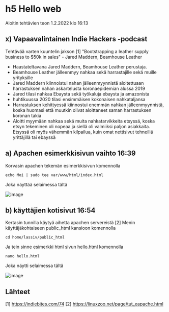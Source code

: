 # h5 Hello web 
Aloitin tehtävien teon 1.2.2022 klo 16:13

## x) Vapaavalintainen Indie Hackers -podcast

Tehtävää varten kuuntelin jakson [1] "Bootstrapping a leather supply business to $50k in sales" - Jared Maddern, Beamhouse Leather 

 - Haastateltavana Jared Maddern, Beamhouse Leather perustaja.
 - Beamhouse Leather jälleenmyy nahkaa sekä harrastajille sekä muille yrityksille
 - Jared Maddern kiinnoistui nahan jälleenmyynnistä aloitettuaan harrastuksen nahan askartelusta koronaepidemian alussa 2019
 - Jared tilasi nahkaa Ebaysta sekä työkaluja ebaysta ja amazonista
 - huhtikuussa 2020 tilasi ensimmäisen kokonaisen nahkataljansa
 - Harrastuksen kehittyessä kiinnostui enemmän nahkan jälleenmyynnistä, koska huomasi että muutkin olivat aloittaneet saman harrastuksen koronan takia
 - Aloitti myymään nahkaa sekä muita nahkatarvikkeita etsyssä, koska etsyn tekeminen oli nopeaa ja siellä oli valmiiksi paljon asiakkaita. Etsyssä oli myös vähemmän kilpailua, kuin omat nettisivut tehneillä yrittäjillä tai ebayssä
 
## a) Apachen esimerkkisivun vaihto 16:39

Korvasin apachen tekemän esimerkkisivun komennolla

    echo Moi | sudo tee var/www/html/index.html

Joka näyttää selaimessa tältä

![image](https://user-images.githubusercontent.com/112076377/216075704-edd29fd6-a69d-498c-8f01-cb83140060bc.png)

## b) käyttäjien kotisivut 16:54

Kertasin tunnilla käytyä aihetta apachen servereistä [2]
Menin käyttäjäkohtaiseen public_html kansioon komennolla

    cd home/lassiv/public_html
    
Ja tein sinne esimerkki html sivun hello.html komennolla

    nano hello.html
    
Joka näytti selaimessa tältä 

![image](https://user-images.githubusercontent.com/112076377/216085164-31e4e4ae-0fe9-4827-80bd-d849a861e457.png)



## Lähteet 

[1] https://indiebites.com/74
[2] https://linuxzoo.net/page/tut_eapache.html

